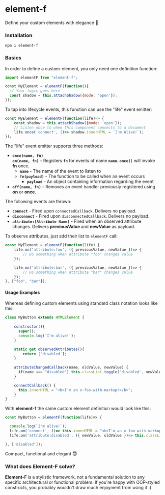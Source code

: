 # element-f
Define your custom elements with elegance 👒

### Installation

```
npm i element-f
```

### Basics
In order to define a custom-element, you only need one definition function:

```javascript
import elementF from "element-f";

const MyElement = elementF(function(){
  // Your logic goes here  
  const shadow = this.attachShadow({mode: 'open'});
});
```

To tap into lifecycle events, this function can use the "life" event emitter:
```javascript
const MyElement = elementF(function(life)=> {
    const shadow = this.attachShadow({mode: 'open'});
    // Listen once to when this component connects to a document 
    life.once('connect', ()=> shadow.innerHTML = `I'm Alive!`);
});
```

The "life" event emitter supports three methods:
  * **`once(name, fn)`<br/>`on(name, fn)`** - Registers **`fn`** for events of name **`name`**. **`once()`** will invoke **fn** once.
    * **`name`** - The name of the event to listen to
    * **`fn(payload)`** - The function to be called when  an event occurs
      * **`payload`** - An object containing information regarding the event
  * **`off(name, fn)`** - Removes an event handler previously registered using **on** or **once**.

The following events are thrown:
  * **`connect`** - Fired upon `connectedCallback`. Delivers no payload.
  * **`disconnect`** - Fired upon `disconnectedCallback`. Delivers no payload.
  * **`attribute:[Attribute Name]`** - Fired when an observed attribute changes. Delivers **previousValue** and **newValue** as payload.

To observe attributes, just add their list to `elementF` call:
```javascript
const MyElement = elementF(function(life) {
    life.on('attribute:foo', ({ previousValue, newValue })=> {
        // Do something when attribute "foo" changes value
    });

    life.on('attribute:bar', ({ previousValue, newValue })=> {
        // Do something when attribute "bar" changes value
    });
}, ["foo", "bar"]);
```

#### Usage Examples
Whereas defining custom elements using standard class notation looks like this:

```javascript
class MyButton extends HTMLElement {
    
    constructor(){
      super();
      console.log(`I'm alive!`);
    }

    static get observedAttributes(){
        return ['disabled'];
    }
    
    attributeChangedCallback(name, oldValue, newValue) {
      if(name === "disabled") this.classList.toggle('disabled', newValue);
    }

    connectCallback() {
      this.innerHTML = "<b>I'm an x-foo-with-markup!</b>";
    }
}
```

With **element-f** the same custom element definition would look like this:

```javascript
const MyButton = elementF(function(life)=> {

  console.log(`I'm alive!`);
  life.on('connect', ()=> this.innerHTML = "<b>I'm an x-foo-with-markup!</b>");
  life.on('attribute:disabled', ({ newValue, oldValue })=> this.classList.toggle('disabled', newValue));

}, ['disabled']);
```

Compact, functional and elegant 😇

### What does Element-F solve?

**Element-F** is a stylistic framework, not a fundamental solution to any specific architectural or functional problem. If you're happy with OOP-styled constructs, you probably wouldn't draw much enjoyment from using it :)